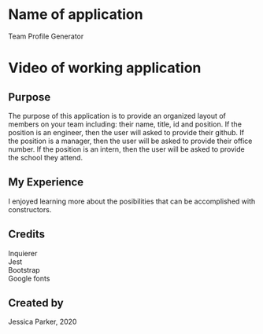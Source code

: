 # Name of application
Team Profile Generator


# Video of working application


## Purpose
The purpose of this application is to provide an organized layout of members on your team including: their name, title, id and position. If the position is an engineer, then the user will asked to provide their github. If the position is a manager, then the user will be asked to provide their office number. If the position is an intern, then the user will be asked to provide the school they attend. 

## My Experience
I enjoyed learning more about the posibilities that can be accomplished with constructors. 

## Credits
Inquierer<br>
Jest<br>
Bootstrap<br>
Google fonts<br>

## Created by
Jessica Parker, 2020
